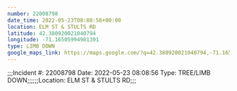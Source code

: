 ```yaml
---
number: 22008798
date_time: 2022-05-23T08:08:56+00:00
location: ELM ST & STULTS RD
latitude: 42.380920021040794
longitude: -71.16505994981391
type: LIMB DOWN
google_maps_link: https://maps.google.com/?q=42.380920021040794,-71.16505994981391
---
```


;;;Incident #: 22008798  Date: 2022-05-23 08:08:56   Type: TREE/LIMB DOWN;;;;;;Location: ELM ST & STULTS RD;;;
